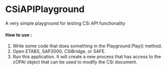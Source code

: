 # CSiAPIPlayground
A very simple playground for testing CSi API functionality

#### How to use :

1. Write some code that does something in the Playground.Play() method.
2. Open ETABS, SAP2000, CSiBridge, or SAFE.
3. Run this application. It will create a new process that has access to the cOPAI object that can be used to modify the CSi document.
